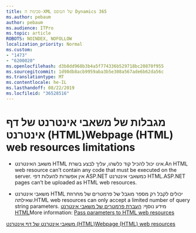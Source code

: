 ```yaml
---
title: סכימת ה-XML של הטופס Dynamics 365
ms.author: pebaum
author: pebaum
ms.audience: ITPro
ms.topic: article
ROBOTS: NOINDEX, NOFOLLOW
localization_priority: Normal
ms.custom:
- "1473"
- "6200020"
ms.openlocfilehash: d3b8dd968b3b4a5f774336b529718bc20870f955
ms.sourcegitcommit: 1d98db8acb9959aba3b5e308a567ade6b62da56c
ms.translationtype: MT
ms.contentlocale: he-IL
ms.lasthandoff: 08/22/2019
ms.locfileid: "36528516"
---
```

# <a name="webpage-html-web-resources-limitations"></a><span data-ttu-id="a33d3-102">מגבלות של משאבי אינטרנט של דף אינטרנט (HTML)</span><span class="sxs-lookup"><span data-stu-id="a33d3-102">Webpage (HTML) web resources limitations</span></span>

* <span data-ttu-id="a33d3-103">משאב האינטרנט HTML אינו יכול להכיל קוד כלשהו, עליך לבצע בשרת.</span><span class="sxs-lookup"><span data-stu-id="a33d3-103">An HTML web resource can’t contain any code that must be executed on the server.</span></span> <span data-ttu-id="a33d3-104">אין אפשרות להעלות דפי ASP.NET כמשאבי אינטרנט HTML.</span><span class="sxs-lookup"><span data-stu-id="a33d3-104">ASP.NET pages can’t be uploaded as HTML web resources.</span></span>

* <span data-ttu-id="a33d3-105">משאבי אינטרנט HTML יכולים לקבל רק מספר מוגבל של פרמטרים של מחרוזת שאילתה.</span><span class="sxs-lookup"><span data-stu-id="a33d3-105">HTML web resources can only accept a limited number of query string parameters.</span></span> <span data-ttu-id="a33d3-106">מידע נוסף: [העברת פרמטרים של משאבי אינטרנט HTML](https://docs.microsoft.com/dynamics365/customer-engagement/developer/webpage-html-web-resources#BKMK_PassingParametersToWebResources)</span><span class="sxs-lookup"><span data-stu-id="a33d3-106">More information: [Pass parameters to HTML web resources](https://docs.microsoft.com/dynamics365/customer-engagement/developer/webpage-html-web-resources#BKMK_PassingParametersToWebResources)</span></span>

[<span data-ttu-id="a33d3-107">משאבי אינטרנט של דף אינטרנט (HTML)</span><span class="sxs-lookup"><span data-stu-id="a33d3-107">Webpage (HTML) web resources</span></span>](https://docs.microsoft.com/dynamics365/customer-engagement/developer/webpage-html-web-resources)
